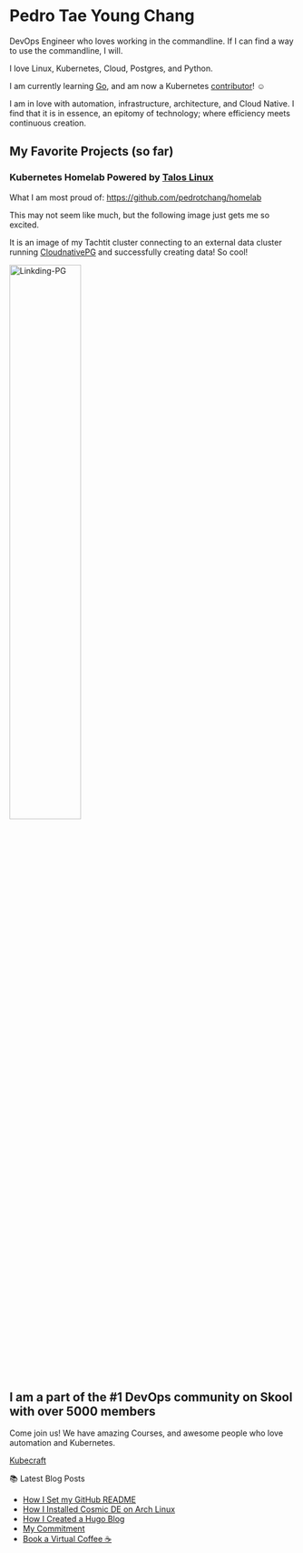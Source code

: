 # Pedro Tae Young Chang

DevOps Engineer who loves working in the commandline. If I can find a way to use the commandline, I will.

I love Linux, Kubernetes, Cloud, Postgres, and Python.

I am currently learning [Go](https://go.dev), and am now a Kubernetes [contributor](https://github.com/kubernetes-sigs/contributor-playground/pull/1729)! ☺️

I am in love with automation, infrastructure, architecture, and Cloud Native. I find that it is in essence, an 
epitomy of technology; where efficiency meets continuous creation.

## My Favorite Projects (so far)

### Kubernetes Homelab Powered by [Talos Linux](https://talos.dev)

What I am most proud of:
<https://github.com/pedrotchang/homelab>

This may not seem like much, but the following image just gets me so excited.

It is an image of my Tachtit cluster connecting to an external data cluster running [CloudnativePG](https://cloudnative-pg.io) 
and successfully creating data! So cool!

<img src="https://assets.skool.com/f/2f523fa360354d2cbcc24b516ba54816/212b8ad04ee245e1a450500cefbfaa62eb33df3f7b184bc2b02da38f9e9f1bc0" width="50%" alt="Linkding-PG">

## I am a part of the #1 DevOps community on Skool with over 5000 members

Come join us! We have amazing Courses, and awesome people who love automation and Kubernetes.

[Kubecraft](https://www.skool.com/kubecraft/about?ref=a62f54d29cbe4c4dba2dc0980fd3019c)

📚 Latest Blog Posts
<!-- BLOG-POST-LIST:START -->
- [How I Set my GitHub README](https://pedrotchang.dev/posts/github-readme/)
- [How I Installed Cosmic DE on Arch Linux](https://pedrotchang.dev/posts/arch-cosmic/)
- [How I Created a Hugo Blog](https://pedrotchang.dev/posts/how-i-created-a-hugo-blog/)
- [My Commitment](https://pedrotchang.dev/posts/my-commitment/)
- [Book a Virtual Coffee ☕️](https://pedrotchang.dev/contact/)
<!-- BLOG-POST-LIST:END -->
